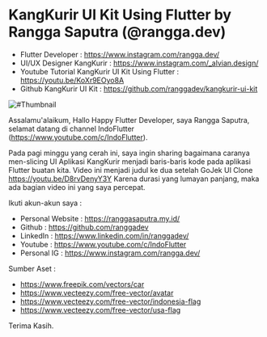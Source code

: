 # KangKurir UI Kit Using Flutter by Rangga Saputra (@rangga.dev)

- Flutter Developer : https://www.instagram.com/rangga.dev/
- UI/UX Designer KangKurir : https://www.instagram.com/_alvian.design/
- Youtube Tutorial KangKurir UI Kit Using Flutter : https://youtu.be/KoXr9EOyo8A
- Github KangKurir UI Kit : https://github.com/ranggadev/kangkurir-ui-kit


![#Thumbnail](https://user-images.githubusercontent.com/34878649/151729171-0ed764c1-e29a-4c8d-9c85-19886d6c21c6.png)


Assalamu'alaikum, Hallo Happy Flutter Developer, saya Rangga Saputra, selamat datang di channel IndoFlutter (https://www.youtube.com/c/IndoFlutter).

Pada pagi minggu yang cerah ini, saya ingin sharing bagaimana caranya men-slicing UI Aplikasi KangKurir menjadi baris-baris kode pada aplikasi Flutter buatan kita.
Video ini menjadi judul ke dua setelah GoJek UI Clone https://youtu.be/D8rvDenyY3Y
Karena durasi yang lumayan panjang, maka ada bagian video ini yang saya percepat.


Ikuti akun-akun saya :
- Personal Website : https://ranggasaputra.my.id/
- Github : https://github.com/ranggadev
- LinkedIn : https://www.linkedin.com/in/ranggadev/
- Youtube : https://www.youtube.com/c/IndoFlutter
- Personal IG : https://www.instagram.com/rangga.dev/


Sumber Aset :
- https://www.freepik.com/vectors/car
- https://www.vecteezy.com/free-vector/avatar
- https://www.vecteezy.com/free-vector/indonesia-flag
- https://www.vecteezy.com/free-vector/usa-flag


Terima Kasih.


